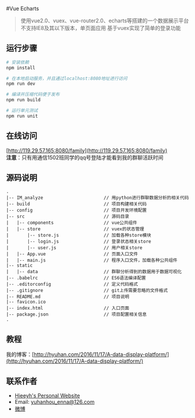 #Vue Echarts

> 使用vue2.0、vuex、vue-router2.0、echarts等搭建的一个数据展示平台
> 不支持IE8及其以下版本，单页面应用
> 基于vuex实现了简单的登录功能

## 运行步骤

``` bash
# 安装依赖
npm install

# 在本地启动服务，并且通过localhost:8080地址进行访问
npm run dev

# 编译并压缩代码便于发布
npm run build

# 运行单元测试
npm run unit
```

## 在线访问
[http://119.29.57.165:8080/family](http://119.29.57.165:8080/family)        
**注意**：只有用通信1502班同学的qq号登陆才能看到我的群聊活跃时间

## 源码说明
```
.
|-- IM_analyze                       // 用python进行群聊数据分析的相关代码
|-- build                            // 项目构建相关代码
|-- config                           // 项目开发环境配置
|-- src                              // 源码目录
|   |-- components                   // vue公共组件
|   |-- store                        // vuex的状态管理
|       |-- store.js                 // 加载各种store模块
|       |-- login.js                 // 登录状态相关store
|       |-- user.js                  // 用户相关store
|   |-- App.vue                      // 页面入口文件
|   |-- main.js                      // 程序入口文件，加载各种公共组件
|-- static
|   |-- data                         // 群聊分析得到的数据用于数据可视化
|-- .babelrc                         // ES6语法编译配置
|-- .editorconfig                    // 定义代码格式
|-- .gitignore                       // git上传需要忽略的文件格式
|-- README.md                        // 项目说明
|-- favicon.ico
|-- index.html                       // 入口页面
|-- package.json                     // 项目配置相关信息
.
```

## 教程
我的博客：[http://hyuhan.com/2016/11/17/A-data-display-platform/](http://hyuhan.com/2016/11/17/A-data-display-platform/)

## 联系作者
- [Hieeyh's Personal Website](http://hyuhan.com/)
- Email: yuhanhou_enna@126.com
- [微博](http://weibo.com/5204306789/profile?topnav=1&wvr=6&is_all=1)

